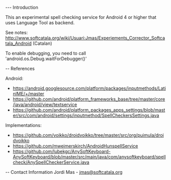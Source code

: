 
--- Introduction

This an experimental spell checking service for Android 4 or higher that uses Language Tool as backend.

See notes: http://www.softcatala.org/wiki/Usuari:Jmas/Experiements_Corrector_Softcatala_Android (Catalan)

To enable debugging, you need to call 'android.os.Debug.waitForDebugger()'

-- References

Android:

* https://android.googlesource.com/platform/packages/inputmethods/LatinIME/+/master
* https://github.com/android/platform_frameworks_base/tree/master/core/java/android/view/textservice
* https://github.com/android/platform_packages_apps_settings/blob/master/src/com/android/settings/inputmethod/SpellCheckersSettings.java

Implementations:

* https://github.com/voikko/droidvoikko/tree/master/src/org/puimula/droidvoikko
* https://github.com/mweimerskirch/AndroidHunspellService
* https://github.com/lubekgc/AnySoftKeyboard-AnySoftKeyboard/blob/master/src/main/java/com/anysoftkeyboard/spellcheck/AnySpellCheckerService.java

-- Contact Information
Jordi Mas - jmas@softcatala.org


